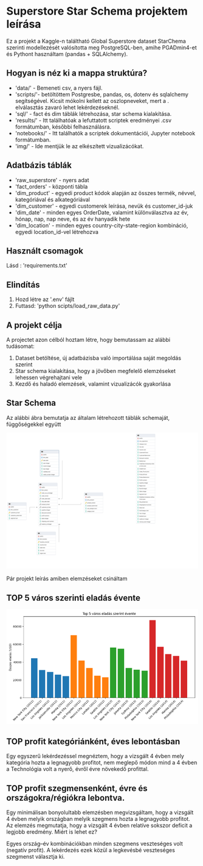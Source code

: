# Superstore Star Schema projektem leírása

Ez a projekt a Kaggle-n találtható Global Superstore dataset StarChema szerinti modellezését valósította meg PostgreSQL-ben, amihe PGADmin4-et és Pythont használtam (pandas + SQLAlchemy).

## Hogyan is néz ki a mappa struktúra?

- 'data/' - Bemeneti csv, a nyers fájl.
- 'scripts/'- betöltöttem Postgresbe, pandas, os, dotenv és sqlalchemy segítségével. Kicsit mókolni kellett az oszlopneveket, mert a . elválasztás zavaró lehet lekérdezéseknél.
- 'sql/' - fact és dim táblák létrehozása, star schema kialakítása.
- 'results/' - Itt találhatóak a lefuttatott scriptek eredményei .csv formátumban, későbbi felhasználásra.
- 'notebooks/' - Itt találhatók a scriptek dokumentációi, Jupyter notebook formátumban.
- 'img/' - Ide mentjük le az elkészített vizualizácókat.

## Adatbázis táblák
- 'raw_superstore' - nyers adat
- 'fact_orders' - központi tábla
- 'dim_product' - egyedi product kódok alapján az összes termék, névvel, kategóriával és alkategóriával
- 'dim_customer' - egyedi customerek leírása, nevük és customer_id-juk
- 'dim_date' - minden egyes OrderDate, valamint különválasztva az év, hónap, nap, nap neve, és az év hanyadik hete
- 'dim_location' - minden egyes country-city-state-region kombináció, egyedi location_id-vel létrehozva

## Használt csomagok

Lásd : 'requirements.txt'

## Elindítás

1. Hozd létre az '.env' fájlt
2. Futtasd: 'python scipts/load_raw_data.py'

## A projekt célja

A projectet azon célból hoztam létre, hogy bemutassam az alábbi tudásomat:
1. Dataset betöltése, új adatbázisba való importálása saját megoldás szerint
2. Star schema kialakítása, hogy a jövőben megfelelő elemzéseket lehessen végrehajtani vele
3. Kezdő és haladó elemzések, valamint vizualizácók gyakorlása

## Star Schema

Az alábbi ábra bemutatja az általam létrehozott táblák schemaját, függőségekkel együtt

![Star Schema](superstore_schema.png)

Pár projekt leírás amiben elemzéseket csináltam

## TOP 5 város szerinti eladás évente

![Top 5 város eladás szerint](img/top_5_cities_by_sales.png)

## TOP profit kategóriánként, éves lebontásban

Egy egyszerű lekérdezéssel megnéztem, hogy a vizsgált 4 évben mely kategória hozta a legnagyobb profitot, nem meglepő módon mind a 4 évben a Technológia volt a nyerő, évről évre növekedő profittal.

## TOP profit szegmensenként, évre és országokra/régiókra lebontva.

Egy minimálisan bonyolultabb elemzésben megvizsgáltam, hogy a vizsgált 4 évben melyik országban melyik szegmens hozta a legnagyobb profitot. Az elemzés megmutatja, hogy a vizsgált 4 évben relatíve sokszor deficit a legjobb eredmény.
Miért is lehet ez?

Egyes ország–év kombinációkban minden szegmens veszteséges volt (negatív profit).
A lekérdezés ezek közül a legkevésbé veszteséges szegmenst választja ki.

